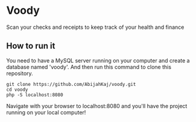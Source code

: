 # Voody
Scan your checks and receipts to keep track of your health and finance

## How to run it
You need to have a MySQL server running on your computer and create a database named 'voody'. And then run this command to clone this repository.
```
git clone https://github.com/AbijahKaj/voody.git
cd voody
php -S localhost:8080
```

Navigate with your browser to localhost:8080 and you'll have the project running on your local computer!
